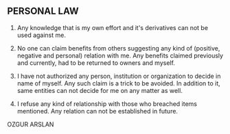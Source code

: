 ## PERSONAL LAW

1. Any knowledge that is my own effort and it's derivatives can not be used against me.

2. No one can claim benefits from others suggesting any kind of (positive, negative and personal) relation with me. Any benefits claimed previously and currently, had to be returned to owners and myself.

3. I have not authorized any person, institution or organization to decide in name of myself. Any such claim is a trick to be avoided. In addition to it, same entities can not decide for me on any matter as well.

4. I refuse any kind of relationship with those who breached items mentioned. Any relation can not be established in future.


OZGUR ARSLAN
